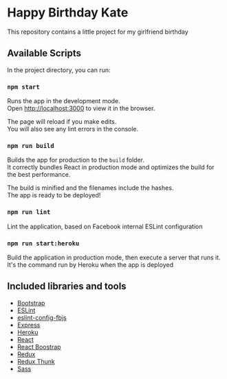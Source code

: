 # Happy Birthday Kate
This repository contains a little project for my girlfriend birthday

## Available Scripts

In the project directory, you can run:

### `npm start`

Runs the app in the development mode.<br />
Open [http://localhost:3000](http://localhost:3000) to view it in the browser.

The page will reload if you make edits.<br />
You will also see any lint errors in the console.

### `npm run build`

Builds the app for production to the `build` folder.<br />
It correctly bundles React in production mode and optimizes the build for the best performance.

The build is minified and the filenames include the hashes.<br />
The app is ready to be deployed!

### `npm run lint`

Lint the application, based on Facebook internal ESLint configuration

### `npm run start:heroku`

Build the application in production mode, then execute a server that runs it.
It's the command run by Heroku when the app is deployed

## Included libraries and tools

- [Bootstrap](https://getbootstrap.com/)
- [ESLint](https://eslint.org/)
- [eslint-config-fbjs](https://www.npmjs.com/package/eslint-config-fbjs)
- [Express](https://expressjs.com/)
- [Heroku](https://heroku.com)
- [React](https://reactjs.org/)
- [React Boostrap](https://react-bootstrap.github.io/)
- [Redux](https://redux.js.org/)
- [Redux Thunk](https://github.com/reduxjs/redux-thunk)
- [Sass](https://sass-lang.com/)
